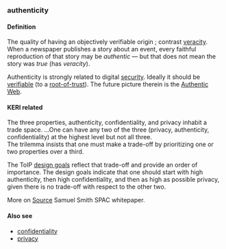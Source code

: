 ### authenticity

<h4>Definition</h4><p>The quality of having an objectively verifiable origin ; contrast <a href="veracity">veracity</a>. When a newspaper publishes a story about an event, every faithful reproduction of that story may be <em>authentic</em> &mdash; but that does not mean the story was <em>true</em> (has <em>veracity</em>).</p><p>Authenticity is strongly related to digital <a href="security">security</a>. Ideally it should be <a href="verifiable">verifiable</a> (to a <a href="root-of-trust">root-of-trust</a>). The future picture therein is the <a href="authentic-web">Authentic Web</a>.</p><h4>KERI related</h4><p>The three properties, authenticity, confidentiality, and privacy inhabit a trade space. ...One can have any two of the three (privacy, authenticity, confidentiality) at the highest level but not all three.<br>The trilemma insists that one must make a trade-off by prioritizing one or two properties over a third.</p><p>The ToIP <a href="https://github.com/trustoverip/TechArch/blob/main/spec.md#61-design-goals">design goals</a> reflect that trade-off and provide an order of importance. The design goals indicate that one should start with high authenticity, then high confidentiality, and then as high as possible privacy, given there is no trade-off with respect to the other two.</p><p>More on <a href="https://github.com/SmithSamuelM/Papers/blob/master/whitepapers/SPAC_Message.md">Source</a> Samuel Smith SPAC whitepaper.</p><h4>Also see</h4><ul><li><a href="confidentiality">confidentiality</a></li><li><a href="privacy">privacy</a></li></ul>